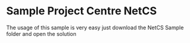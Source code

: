 # Sample Project Centre NetCS

The usage of this sample is very easy just download the NetCS Sample folder and open the solution
